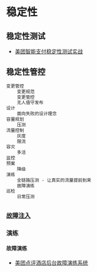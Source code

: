 # 稳定性

## 稳定性测试
* [美团智能支付稳定性测试实战](https://tech.meituan.com/2018/12/13/smart-payment.html?spm=ata.13261165.0.0.46db4312cCk6Yo)

## 稳定性管控
```md
变更管控
    变更规范
    变更管控
    无人值守发布
设计
    面向失败的设计理念
容量规划
    压测
流量控制
    灰度
    限流
容灾
    多活
监控
预案
    降级
演练
    全链路压测 - 让真实的流量提前到来
    故障演练
巡检
    日常压测
```

##

### [故障注入](FIT/README.md)

### 演练
#### 故障演练
* [美团点评酒店后台故障演练系统](https://tech.meituan.com/2017/06/23/thrifycopy-and-faultdrill-system.html?spm=ata.13261165.0.0.46db4312cCk6Yo)
